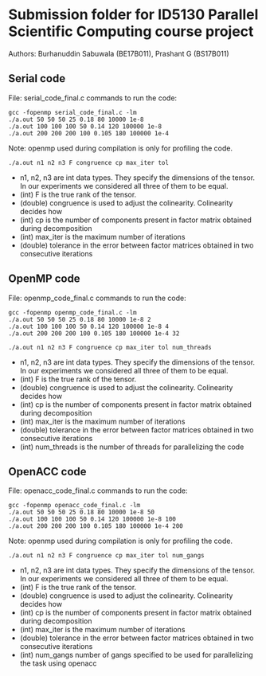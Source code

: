 # Submission folder for ID5130 Parallel Scientific Computing course project
Authors: Burhanuddin Sabuwala (BE17B011), Prashant G (BS17B011)

## Serial code
File: serial_code_final.c
commands to run the code:
```
gcc -fopenmp serial_code_final.c -lm
./a.out 50 50 50 25 0.18 80 10000 1e-8
./a.out 100 100 100 50 0.14 120 100000 1e-8
./a.out 200 200 200 100 0.105 180 100000 1e-4
```
Note: openmp used during compilation is only for profiling the code.
```
./a.out n1 n2 n3 F congruence cp max_iter tol
```
- n1, n2, n3 are int data types. They specify the dimensions of the tensor. In our experiments we considered all three of them to be equal.
- (int) F is the true rank of the tensor. 
- (double) congruence is used to adjust the colinearity. Colinearity decides how 
- (int) cp is the number of components present in factor matrix obtained during decomposition
- (int) max_iter is the maximum number of iterations
- (double) tolerance in the error between factor matrices obtained in two consecutive iterations

## OpenMP code
File: openmp_code_final.c
commands to run the code:
```
gcc -fopenmp openmp_code_final.c -lm
./a.out 50 50 50 25 0.18 80 10000 1e-8 2
./a.out 100 100 100 50 0.14 120 100000 1e-8 4
./a.out 200 200 200 100 0.105 180 100000 1e-4 32
```
```
./a.out n1 n2 n3 F congruence cp max_iter tol num_threads
```
- n1, n2, n3 are int data types. They specify the dimensions of the tensor. In our experiments we considered all three of them to be equal.
- (int) F is the true rank of the tensor. 
- (double) congruence is used to adjust the colinearity. Colinearity decides how 
- (int) cp is the number of components present in factor matrix obtained during decomposition
- (int) max_iter is the maximum number of iterations
- (double) tolerance in the error between factor matrices obtained in two consecutive iterations
- (int) num_threads is the number of threads for parallelizing the code

## OpenACC code
File: openacc_code_final.c
commands to run the code:
```
gcc -fopenmp openacc_code_final.c -lm
./a.out 50 50 50 25 0.18 80 10000 1e-8 50
./a.out 100 100 100 50 0.14 120 100000 1e-8 100
./a.out 200 200 200 100 0.105 180 100000 1e-4 200
```
Note: openmp used during compilation is only for profiling the code.
```
./a.out n1 n2 n3 F congruence cp max_iter tol num_gangs
```
- n1, n2, n3 are int data types. They specify the dimensions of the tensor. In our experiments we considered all three of them to be equal.
- (int) F is the true rank of the tensor. 
- (double) congruence is used to adjust the colinearity. Colinearity decides how 
- (int) cp is the number of components present in factor matrix obtained during decomposition
- (int) max_iter is the maximum number of iterations
- (double) tolerance in the error between factor matrices obtained in two consecutive iterations
- (int) num_gangs number of gangs specified to be used for parallelizing the task using openacc

